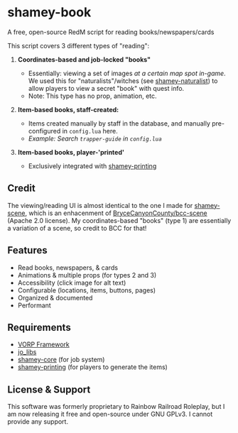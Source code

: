 # shamey-book

A free, open-source RedM script for reading books/newspapers/cards

This script covers 3 different types of "reading":
1. **Coordinates-based and job-locked "books"**
   - Essentially: viewing a set of images *at a certain map spot in-game*. We used this for "naturalists"/witches (see [shamey-naturalist](https://github.com/ShameyWinehouse/shamey-naturalist)) to allow players to view a secret "book" with quest info.
   - Note: This type has no prop, animation, etc.

2. **Item-based books, staff-created:**
    - Items created manually by staff in the database, and manually pre-configured in `config.lua` here.
    - *Example: Search `trapper-guide` in `config.lua`*

3. **Item-based books, player-'printed'**
    - Exclusively integrated with [shamey-printing](https://github.com/ShameyWinehouse/shamey-printing)


## Credit
The viewing/reading UI is almost identical to the one I made for [shamey-scene](https://github.com/ShameyWinehouse/shamey-scene), which is an enhacenment of [BryceCanyonCounty/bcc-scene](https://github.com/BryceCanyonCounty/bcc-scene) (Apache 2.0 license). My coordinates-based "books" (type 1) are essentially a variation of a scene, so credit to BCC for that!


## Features
- Read books, newspapers, & cards
- Animations & multiple props (for types 2 and 3)
- Accessibility (click image for alt text)
- Configurable (locations, items, buttons, pages)
- Organized & documented
- Performant

## Requirements
- [VORP Framework](https://github.com/vorpcore)
- [jo_libs](https://github.com/Jump-On-Studios/RedM-jo_libs)
- [shamey-core](https://github.com/ShameyWinehouse/shamey-core) (for job system)
- [shamey-printing](https://github.com/ShameyWinehouse/shamey-core) (for players to generate the items)

## License & Support
This software was formerly proprietary to Rainbow Railroad Roleplay, but I am now releasing it free and open-source under GNU GPLv3. I cannot provide any support.